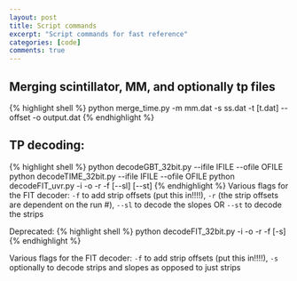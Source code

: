 ```yaml
---
layout: post
title: Script commands
excerpt: "Script commands for fast reference"
categories: [code]
comments: true
---
```


## Merging scintillator, MM, and optionally tp files

{% highlight shell %}
python merge_time.py -m mm.dat -s ss.dat -t [t.dat] --offset -o output.dat
{% endhighlight %}

## TP decoding:

{% highlight shell %}
python decodeGBT_32bit.py --ifile IFILE --ofile OFILE
python decodeTIME_32bit.py --ifile IFILE --ofile OFILE
python decodeFIT_uvr.py -i <inputfile> -o <outputfile> -r <run> -f [--sl] [--st]
{% endhighlight %}
Various flags for the FIT decoder: ```-f``` to add strip offsets (put this in!!!!), ```-r``` (the strip offsets are dependent on the run #), ```--sl``` to decode the slopes OR ```--st``` to decode the strips

Deprecated:
{% highlight shell %}
python decodeFIT_32bit.py -i <inputfile> -o <outputfile> -r <run> -f [-s]
{% endhighlight %}

Various flags for the FIT decoder: ```-f``` to add strip offsets (put this in!!!!), ```-s``` optionally to decode strips and slopes as opposed to just strips

